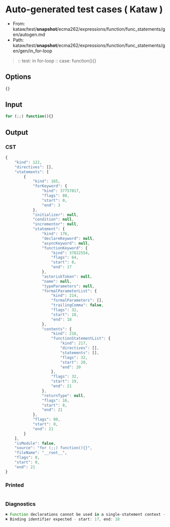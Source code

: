 # Auto-generated test cases ( Kataw )
- From: kataw/test/__snapshot__/ecma262/expressions/function/func_statements/gen/autogen.md
- Path: kataw/test/__snapshot__/ecma262/expressions/function/func_statements/gen/gen/in_for-loop
> :: test: in for-loop
> :: case: function(){}
## Options

`````js
{}
`````
## Input

`````js
for (;;) function(){}
`````
## Output

### CST

```javascript
{
    "kind": 122,
    "directives": [],
    "statements": [
        {
            "kind": 165,
            "forKeyword": {
                "kind": 37757017,
                "flags": 80,
                "start": 0,
                "end": 3
            },
            "initializer": null,
            "condition": null,
            "incrementor": null,
            "statement": {
                "kind": 176,
                "declareKeyword": null,
                "asyncKeyword": null,
                "functionKeyword": {
                    "kind": 37822554,
                    "flags": 64,
                    "start": 8,
                    "end": 17
                },
                "asteriskToken": null,
                "name": null,
                "typeParameters": null,
                "formalParameterList": {
                    "kind": 214,
                    "formalParameters": [],
                    "trailingComma": false,
                    "flags": 32,
                    "start": 18,
                    "end": 18
                },
                "contents": {
                    "kind": 216,
                    "functionStatementList": {
                        "kind": 217,
                        "directives": [],
                        "statements": [],
                        "flags": 32,
                        "start": 20,
                        "end": 20
                    },
                    "flags": 32,
                    "start": 19,
                    "end": 21
                },
                "returnType": null,
                "flags": 16,
                "start": 8,
                "end": 21
            },
            "flags": 80,
            "start": 0,
            "end": 21
        }
    ],
    "isModule": false,
    "source": "for (;;) function(){}",
    "fileName": "__root__",
    "flags": 0,
    "start": 0,
    "end": 21
}
```

### Printed

```javascript

```

### Diagnostics

```javascript
✖ Function declarations cannot be used in a single-statement context - start: 8, end: 17
✖ Binding identifier expected - start: 17, end: 18

```

